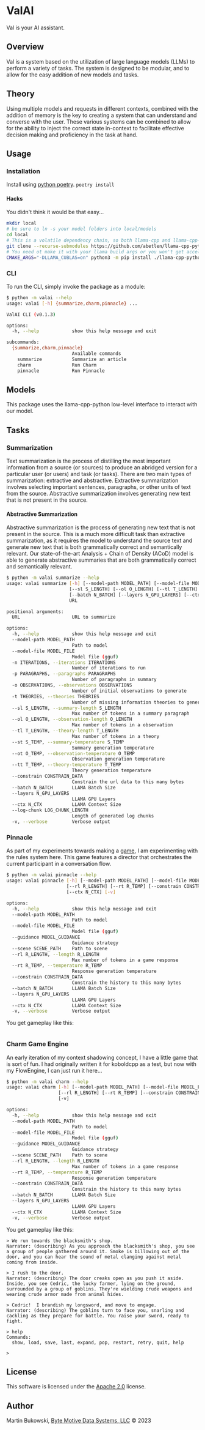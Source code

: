 # ValAI

Val is your AI assistant.

## Overview

Val is a system based on the utilization of large language models (LLMs) to perform a variety of tasks.  The system is designed to be modular, and to allow for the easy addition of new models and tasks.

## Theory

Using multiple models and requests in different contexts, combined with the addition of memory is the key to creating a system that can understand and converse with the user.  These various systems can be combined to allow for the ability to inject the correct state in-context to facilitate effective decision making and proficiency in the task at hand.

## Usage

### Installation

Install using [python poetry](https://python-poetry.org/).  `poetry install`

#### Hacks

You didn't think it would be that easy...

```bash
mkdir local
# be sure to ln -s your model folders into local/models
cd local
# This is a volatile dependency chain, so both llama-cpp and llama-cpp-python must be built from source and updated frequently
git clone --recurse-submodules https://github.com/abetlen/llama-cpp-python
# You need ot make it with your llama build args or you won't get acceleration
CMAKE_ARGS="-DLLAMA_CUBLAS=on" python3 -m pip install ./llama-cpp-python/ --force-reinstall
```

### CLI

To run the CLI, simply invoke the package as a module:

```bash
$ python -m valai --help
usage: valai [-h] {summarize,charm,pinnacle} ...

ValAI CLI (v0.1.3)

options:
  -h, --help            show this help message and exit

subcommands:
  {summarize,charm,pinnacle}
                        Available commands
    summarize           Summarize an article
    charm               Run Charm
    pinnacle            Run Pinnacle
```

## Models

This package uses the llama-cpp-python low-level interface to interact with our model.

## Tasks

### Summarization

Text summarization is the process of distilling the most important information from a source (or sources) to produce an abridged version for a particular user (or users) and task (or tasks).  There are two main types of summarization: extractive and abstractive.  Extractive summarization involves selecting important sentences, paragraphs, or other units of text from the source.  Abstractive summarization involves generating new text that is not present in the source.

#### Abstractive Summarization

Abstractive summarization is the process of generating new text that is not present in the source.  This is a much more difficult task than extractive summarization, as it requires the model to understand the source text and generate new text that is both grammatically correct and semantically relevant.  Our state-of-the-art Analysis + Chain of Density (ACoD) model is able to generate abstractive summaries that are both grammatically correct and semantically relevant.

```bash
$ python -m valai summarize --help
usage: valai summarize [-h] [--model-path MODEL_PATH] [--model-file MODEL_FILE] [-n ITERATIONS] [-p PARAGRAPHS] [-o OBSERVATIONS] [-t THEORIES]
                       [--sl S_LENGTH] [--ol O_LENGTH] [--tl T_LENGTH] [--st S_TEMP] [--ot O_TEMP] [--tt T_TEMP] [--constrain CONSTRAIN_DATA]
                       [--batch N_BATCH] [--layers N_GPU_LAYERS] [--ctx N_CTX] [--log-chunk LOG_CHUNK_LENGTH] [-v]
                       URL

positional arguments:
  URL                   URL to summarize

options:
  -h, --help            show this help message and exit
  --model-path MODEL_PATH
                        Path to model
  --model-file MODEL_FILE
                        Model file (gguf)
  -n ITERATIONS, --iterations ITERATIONS
                        Number of iterations to run
  -p PARAGRAPHS, --paragraphs PARAGRAPHS
                        Number of paragraphs in summary
  -o OBSERVATIONS, --observations OBSERVATIONS
                        Number of initial observations to generate
  -t THEORIES, --theories THEORIES
                        Number of missing information theories to generate
  --sl S_LENGTH, --summary-length S_LENGTH
                        Max number of tokens in a summary paragraph
  --ol O_LENGTH, --observation-length O_LENGTH
                        Max number of tokens in a observation
  --tl T_LENGTH, --theory-length T_LENGTH
                        Max number of tokens in a theory
  --st S_TEMP, --summary-temperature S_TEMP
                        Summary generation temperature
  --ot O_TEMP, --observation-temperature O_TEMP
                        Observation generation temperature
  --tt T_TEMP, --theory-temperature T_TEMP
                        Theory generation temperature
  --constrain CONSTRAIN_DATA
                        Constrain the url data to this many bytes
  --batch N_BATCH       LLAMA Batch Size
  --layers N_GPU_LAYERS
                        LLAMA GPU Layers
  --ctx N_CTX           LLAMA Context Size
  --log-chunk LOG_CHUNK_LENGTH
                        Length of generated log chunks
  -v, --verbose         Verbose output
```

### Pinnacle

As part of my experiments towards making a [game](https://github.com/54rt1n/pinnacle), I am experimenting with the rules system here.  This game features a director that orchestrates the current participant in a conversation flow. 

```bash
$ python -m valai pinnacle --help
usage: valai pinnacle [-h] [--model-path MODEL_PATH] [--model-file MODEL_FILE] [--guidance MODEL_GUIDANCE] [--scene SCENE_PATH]
                      [--rl R_LENGTH] [--rt R_TEMP] [--constrain CONSTRAIN_DATA] [--batch N_BATCH] [--layers N_GPU_LAYERS]
                      [--ctx N_CTX] [-v]

options:
  -h, --help            show this help message and exit
  --model-path MODEL_PATH
                        Path to model
  --model-file MODEL_FILE
                        Model file (gguf)
  --guidance MODEL_GUIDANCE
                        Guidance strategy
  --scene SCENE_PATH    Path to scene
  --rl R_LENGTH, --length R_LENGTH
                        Max number of tokens in a game response
  --rt R_TEMP, --temperature R_TEMP
                        Response generation temperature
  --constrain CONSTRAIN_DATA
                        Constrain the history to this many bytes
  --batch N_BATCH       LLAMA Batch Size
  --layers N_GPU_LAYERS
                        LLAMA GPU Layers
  --ctx N_CTX           LLAMA Context Size
  -v, --verbose         Verbose output
```

You get gameplay like this:

```
```


### Charm Game Engine

An early iteration of my context shadowing concept, I have a little game that is sort of fun.  I had originally written it for koboldcpp as a test, but now with my FlowEngine, I can just run it here...

```bash
$ python -m valai charm --help
usage: valai charm [-h] [--model-path MODEL_PATH] [--model-file MODEL_FILE] [--guidance MODEL_GUIDANCE] [--scene SCENE_PATH]
                   [--rl R_LENGTH] [--rt R_TEMP] [--constrain CONSTRAIN_DATA] [--batch N_BATCH] [--layers N_GPU_LAYERS] [--ctx N_CTX]
                   [-v]

options:
  -h, --help            show this help message and exit
  --model-path MODEL_PATH
                        Path to model
  --model-file MODEL_FILE
                        Model file (gguf)
  --guidance MODEL_GUIDANCE
                        Guidance strategy
  --scene SCENE_PATH    Path to scene
  --rl R_LENGTH, --length R_LENGTH
                        Max number of tokens in a game response
  --rt R_TEMP, --temperature R_TEMP
                        Response generation temperature
  --constrain CONSTRAIN_DATA
                        Constrain the history to this many bytes
  --batch N_BATCH       LLAMA Batch Size
  --layers N_GPU_LAYERS
                        LLAMA GPU Layers
  --ctx N_CTX           LLAMA Context Size
  -v, --verbose         Verbose output
```

You get gameplay like this:

```
> We run towards the blacksmith's shop.
Narrator: (describing) As you approach the blacksmith's shop, you see a group of people gathered around it. Smoke is billowing out of the door, and you can hear the sound of metal clanging against metal coming from inside.

> I rush to the door.
Narrator: (describing) The door creaks open as you push it aside. Inside, you see Cedric, the lucky farmer, lying on the ground, surrounded by a group of goblins. They're wielding crude weapons and wearing crude armor made from animal hides.

> Cedric!  I brandish my longsword, and move to engage.
Narrator: (describing) The goblins turn to face you, snarling and cackling as they prepare for battle. You raise your sword, ready to fight.

> help
Commands:
  show, load, save, last, expand, pop, restart, retry, quit, help

>
```

## License

This software is licensed under the [Apache 2.0](./LICENSE.txt) license.

## Author

Martin Bukowski, [Byte Motive Data Systems, LLC](https://bmds.us) © 2023
